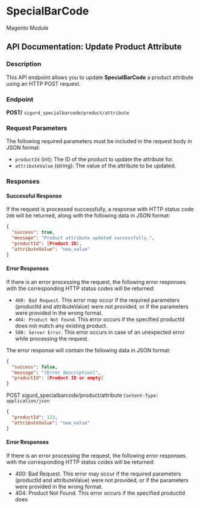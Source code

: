 # SpecialBarCode
Magento Module

## API Documentation: Update Product Attribute

### Description
This API endpoint allows you to update **SpecialBarCode** a product attribute using an HTTP POST request.

### Endpoint
**POST/** `sigurd_specialbarcode/product/attribute`

### Request Parameters

The following required parameters must be included in the request body in JSON format:

- `productId` (int): The ID of the product to update the attribute for.
- `attributeValue` (string): The value of the attribute to be updated.

### Responses

#### Successful Response

If the request is processed successfully, a response with HTTP status code `200` will be returned, along with the following data in JSON format:

```json
{
  "success": true,
  "message": "Product attribute updated successfully.",
  "productId": [Product ID],
  "attributeValue": "new_value"
}
```


#### Error Responses
If there is an error processing the request, the following error responses with the corresponding HTTP status codes will be returned:

- `400: Bad Request`. This error may occur if the required parameters (productId and attributeValue) were not provided, or if the parameters were provided in the wrong format.
- `404: Product Not Found`. This error occurs if the specified productId does not match any existing product.
- `500: Server Error`. This error occurs in case of an unexpected error while processing the request.

The error response will contain the following data in JSON format:
```json
{
  "success": false,
  "message": "[Error description]",
  "productId": [Product ID or empty]
}
```
POST sigurd_specialbarcode/product/attribute
`Content-Type: application/json`
```json
{
  "productId": 123,
  "attributeValue": "new_value"
}
```


#### Error Responses

If there is an error processing the request, the following error responses with the corresponding HTTP status codes will be returned:

- 400: Bad Request. This error may occur if the required parameters (productId and attributeValue) were not provided, or if the parameters were provided in the wrong format.
- 404: Product Not Found. This error occurs if the specified productId does
